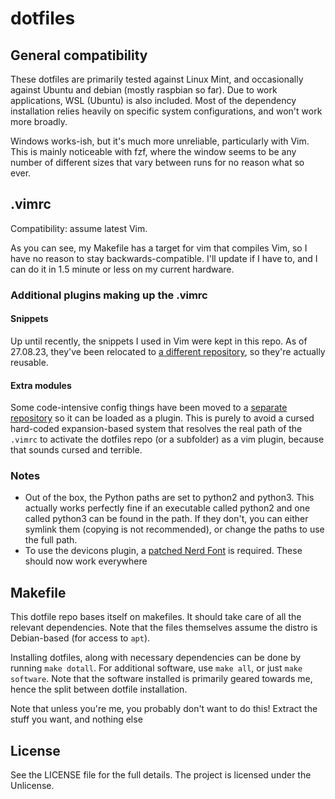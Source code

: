 # dotfiles

## General compatibility

These dotfiles are primarily tested against Linux Mint, and occasionally against Ubuntu and debian (mostly raspbian so far). Due to work applications, WSL (Ubuntu) is also included. Most of the dependency installation relies heavily on specific system configurations, and won't work more broadly.

Windows works-ish, but it's much more unreliable, particularly with Vim. This is mainly noticeable with fzf, where the window seems to be any number of different sizes that vary between runs for no reason what so ever.

## .vimrc
Compatibility: assume latest Vim. 

As you can see, my Makefile has a target for vim that compiles Vim, so I have no reason to stay backwards-compatible. I'll update if I have to, and I can do it in 1.5 minute or less on my current hardware.

### Additional plugins making up the .vimrc
#### Snippets

Up until recently, the snippets I used in Vim were kept in this repo. As of 27.08.23, they've been relocated to [a different repository](https://github.com/LunarWatcher/lunarwatcher-vim-snippets), so they're actually reusable. 

#### Extra modules

Some code-intensive config things have been moved to a [separate repository](https://codeberg.org/LunarWatcher/vimrc-modules/) so it can be loaded as a plugin. This is purely to avoid a cursed hard-coded expansion-based system that resolves the real path of the `.vimrc` to activate the dotfiles repo (or a subfolder) as a vim plugin, because that sounds cursed and terrible.

### Notes

* Out of the box, the Python paths are set to python2 and python3. This actually works perfectly fine if an executable called python2 and one called python3 can be found in the path. If they don't, you can either symlink them (copying is not recommended), or change the paths to use the full path.
* To use the devicons plugin, a [patched Nerd Font](https://github.com/ryanoasis/nerd-fonts) is required. These should now work everywhere

## Makefile

This dotfile repo bases itself on makefiles. It should take care of all the relevant dependencies. Note that the files themselves assume the distro is Debian-based (for access to `apt`).

Installing dotfiles, along with necessary dependencies can be done by running `make dotall`. For additional software, use `make all`, or just `make software`. Note that the software installed is primarily geared towards me, hence the split between dotfile installation.

Note that unless you're me, you probably don't want to do this! Extract the stuff you want, and nothing else

## License 

See the LICENSE file for the full details. The project is licensed under the Unlicense. 

